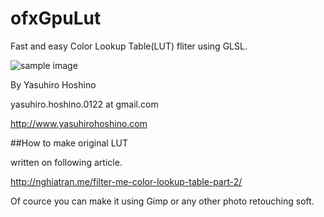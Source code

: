 # ofxGpuLut

Fast and easy Color Lookup Table(LUT) fliter using GLSL. 

![sample image](https://github.com/yasuhirohoshino/ofxGpuLut/blob/master/ofxGPULUT.jpg)

By Yasuhiro Hoshino

yasuhiro.hoshino.0122 at gmail.com

http://www.yasuhirohoshino.com

##How to make original LUT

written on following article.

<a href = "http://nghiatran.me/filter-me-color-lookup-table-part-2/">
http://nghiatran.me/filter-me-color-lookup-table-part-2/
</a>

Of cource you can make it using Gimp or any other photo retouching soft.
